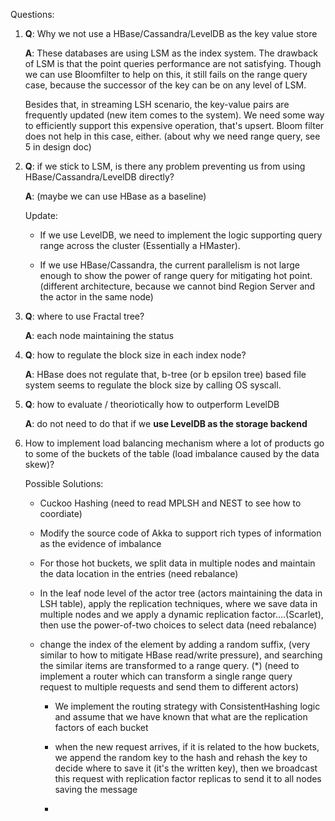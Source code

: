 Questions:

1. **Q**: Why we not use a HBase/Cassandra/LevelDB as the key value store

   **A**: These databases are using LSM as the index system. The drawback of LSM is that the point queries performance are not satisfying. Though we can use Bloomfilter to help on this, it still fails on the range query case, because the successor of the key can be on any level of LSM.
      
      Besides that, in streaming LSH scenario, the key-value pairs are frequently updated (new item comes to the system). We need some way to efficiently support this expensive operation, that's upsert. Bloom filter does not help in this case, either. (about why we need range query, see 5 in design doc)
      
2. **Q**: if we stick to LSM, is there any problem preventing us from using HBase/Cassandra/LevelDB directly?

   **A**: (maybe we can use HBase as a baseline) 
   
   Update: 
   
   * If we use LevelDB, we need to implement the logic supporting query range across the cluster (Essentially a HMaster). 

   * If we use HBase/Cassandra, the current parallelism is not large enough to show the power of range query for mitigating hot point. (different architecture, because we cannot bind Region Server and the actor in the same node)
   

3. **Q**: where to use Fractal tree?

   **A**: each node maintaining the status 
   
   
4. **Q**: how to regulate the block size in each index node?

   **A**: HBase does not regulate that, b-tree (or b epsilon tree) based file system seems to regulate the block size by calling OS syscall.
   
   
5. **Q**: how to evaluate / theoriotically how to outperform LevelDB

   **A**: do not need to do that if we **use LevelDB as the storage backend**
   
6. How to implement load balancing mechanism where a lot of products go to some of the buckets of the table (load imbalance caused by the data skew)?
   
	  Possible Solutions:
       		   
      * Cuckoo Hashing (need to read MPLSH and NEST to see how to coordiate)
       
      * Modify the source code of Akka to support rich types of information as the evidence of imbalance
       
      * For those hot buckets, we split data in multiple nodes and maintain the data location in the entries (need rebalance)
      
      * In the leaf node level of the actor tree (actors maintaining the data in LSH table), apply the replication techniques, where we save data in multiple nodes and we apply a dynamic replication factor....(Scarlet), then use the power-of-two choices to select data (need rebalance)
      
      * change the index of the element by adding a random suffix, (very similar to how to mitigate HBase read/write pressure), and searching the similar items are transformed to a range query. (*) (need to implement a router which can transform a single range query request to multiple requests and send them to different actors)
      
         * We implement the routing strategy with ConsistentHashing logic and assume that we have known that what are the replication factors of each bucket
         
         * when the new request arrives, if it is related to the how buckets, we append the random key to the hash and rehash the key to decide where to save it (it's the written key), then we broadcast this request with replication factor replicas to send it to all nodes saving the message
         
         *  

  
 
     